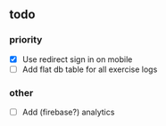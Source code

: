 ## todo

### priority

- [x] Use redirect sign in on mobile
- [ ] Add flat db table for all exercise logs

### other

- [ ] Add (firebase?) analytics
